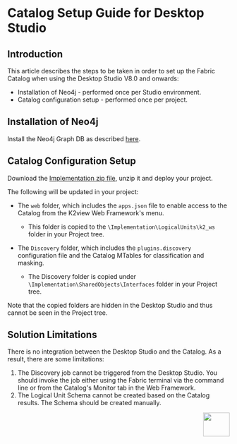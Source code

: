 <studio>

# Catalog Setup Guide for Desktop Studio

## Introduction

This article describes the steps to be taken in order to set up the Fabric Catalog when using the Desktop Studio V8.0 and onwards:

* Installation of Neo4j - performed once per Studio environment. 
* Catalog configuration setup - performed once per project.


## Installation of Neo4j

Install the Neo4j Graph DB as described [here](99_neo4j_windows_installation_guide.md).



## Catalog Configuration Setup

Download the [Implementation zip file](https://download.k2view.com/index.php/s/0GT9R8NBn4v7E2t), unzip it and deploy your project.

The following will be updated in your project:

* The ```web``` folder, which includes the ```apps.json``` file to enable access to the Catalog from the K2view Web Framework's menu.
  * This folder is copied to the ```\Implementation\LogicalUnits\k2_ws``` folder in your Project tree.

* The  ```Discovery``` folder, which includes the ```plugins.discovery``` configuration file and the Catalog MTables for classification and masking. 
  * The Discovery folder is copied under ```\Implementation\SharedObjects\Interfaces``` folder in your Project tree. 



Note that the copied folders are hidden in the Desktop Studio and thus cannot be seen in the Project tree. 


## Solution Limitations

There is no integration between the Desktop Studio and the Catalog. As a result, there are some limitations:

1. The Discovery job cannot be triggered from the Desktop Studio. You should invoke the job either using the Fabric terminal via the command line or from the Catalog's Monitor tab in the Web Framework.
2. The Logical Unit Schema cannot be created based on the Catalog results. The Schema should be created manually.

[<img align="right" width="60" height="54" src="/articles/images/Next.png">](99_neo4j_windows_installation_guide.md) 



</studio>
